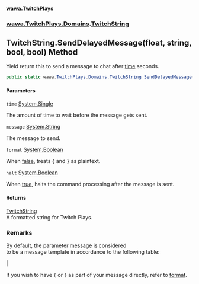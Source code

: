 #### [wawa.TwitchPlays](index.md 'index')
### [wawa.TwitchPlays.Domains](wawa.TwitchPlays.Domains.md 'wawa.TwitchPlays.Domains').[TwitchString](TwitchString.md 'wawa.TwitchPlays.Domains.TwitchString')

## TwitchString.SendDelayedMessage(float, string, bool, bool) Method

Yield return this to send a message to chat after [time](TwitchString.SendDelayedMessage(float,string,bool,bool).md#wawa.TwitchPlays.Domains.TwitchString.SendDelayedMessage(float,string,bool,bool).time 'wawa.TwitchPlays.Domains.TwitchString.SendDelayedMessage(float, string, bool, bool).time') seconds.

```csharp
public static wawa.TwitchPlays.Domains.TwitchString SendDelayedMessage(float time, string message, bool format=true, bool halt=false);
```
#### Parameters

<a name='wawa.TwitchPlays.Domains.TwitchString.SendDelayedMessage(float,string,bool,bool).time'></a>

`time` [System.Single](https://docs.microsoft.com/en-us/dotnet/api/System.Single 'System.Single')

The amount of time to wait before the message gets sent.

<a name='wawa.TwitchPlays.Domains.TwitchString.SendDelayedMessage(float,string,bool,bool).message'></a>

`message` [System.String](https://docs.microsoft.com/en-us/dotnet/api/System.String 'System.String')

The message to send.

<a name='wawa.TwitchPlays.Domains.TwitchString.SendDelayedMessage(float,string,bool,bool).format'></a>

`format` [System.Boolean](https://docs.microsoft.com/en-us/dotnet/api/System.Boolean 'System.Boolean')

When [false](https://docs.microsoft.com/en-us/dotnet/csharp/language-reference/builtin-types/bool 'https://docs.microsoft.com/en-us/dotnet/csharp/language-reference/builtin-types/bool'), treats `{` and `}` as plaintext.

<a name='wawa.TwitchPlays.Domains.TwitchString.SendDelayedMessage(float,string,bool,bool).halt'></a>

`halt` [System.Boolean](https://docs.microsoft.com/en-us/dotnet/api/System.Boolean 'System.Boolean')

When [true](https://docs.microsoft.com/en-us/dotnet/csharp/language-reference/builtin-types/bool 'https://docs.microsoft.com/en-us/dotnet/csharp/language-reference/builtin-types/bool'), halts the command processing after the message is sent.

#### Returns
[TwitchString](TwitchString.md 'wawa.TwitchPlays.Domains.TwitchString')  
A formatted string for Twitch Plays.

### Remarks
  
By default, the parameter [message](TwitchString.SendDelayedMessage(float,string,bool,bool).md#wawa.TwitchPlays.Domains.TwitchString.SendDelayedMessage(float,string,bool,bool).message 'wawa.TwitchPlays.Domains.TwitchString.SendDelayedMessage(float, string, bool, bool).message') is considered  
to be a message template in accordance to the following table:  
  
|  
  
If you wish to have `{` or `}` as part of your message directly, refer to [format](TwitchString.SendDelayedMessage(float,string,bool,bool).md#wawa.TwitchPlays.Domains.TwitchString.SendDelayedMessage(float,string,bool,bool).format 'wawa.TwitchPlays.Domains.TwitchString.SendDelayedMessage(float, string, bool, bool).format').